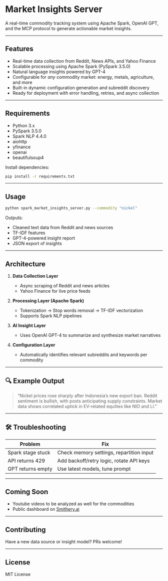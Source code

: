 # Market Insights Server

A real-time commodity tracking system using Apache Spark, OpenAI GPT, and the MCP protocol to generate actionable market insights.

---

## Features

- Real-time data collection from Reddit, News APIs, and Yahoo Finance
- Scalable processing using Apache Spark (PySpark 3.5.0)
- Natural language insights powered by GPT-4
- Configurable for *any* commodity market: energy, metals, agriculture, and more
- Built-in dynamic configuration generation and subreddit discovery
- Ready for deployment with error handling, retries, and async collection

---

## Requirements

- Python 3.x
- PySpark 3.5.0
- Spark NLP 4.4.0
- aiohttp
- yfinance
- openai
- beautifulsoup4

Install dependencies:

```bash
pip install -r requirements.txt
```

---

## Usage

```bash
python spark_market_insights_server.py --commodity "nickel"
```

Outputs:
- Cleaned text data from Reddit and news sources
- TF-IDF features
- GPT-4-powered insight report
- JSON export of insights

---

## Architecture

1. **Data Collection Layer**
    - Async scraping of Reddit and news articles
    - Yahoo Finance for live price feeds

2. **Processing Layer (Apache Spark)**
    - Tokenization → Stop words removal → TF-IDF vectorization
    - Supports Spark NLP pipelines

3. **AI Insight Layer**
    - Uses OpenAI GPT-4 to summarize and synthesize market narratives

4. **Configuration Layer**
    - Automatically identifies relevant subreddits and keywords per commodity

---

## 🔍 Example Output

> “Nickel prices rose sharply after Indonesia’s new export ban. Reddit sentiment is bullish, with posts anticipating supply constraints. Market data shows correlated uptick in EV-related equities like NIO and LI.”

---

## 🛠 Troubleshooting

| Problem | Fix |
|--------|-----|
| Spark stage stuck | Check memory settings, repartition input |
| API returns 429 | Add backoff/retry logic, rotate API keys |
| GPT returns empty | Use latest models, tune prompt |

---

## Coming Soon

- Youtube videos to be analyzed as well for the commodities
- Public dashboard on [Smithery.ai](https://smithery.ai)

---

## Contributing

Have a new data source or insight model? PRs welcome!

---

## License

MIT License